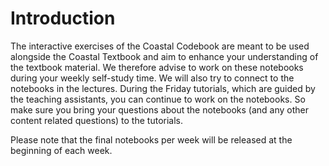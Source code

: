 Introduction
=======================

The interactive exercises of the Coastal Codebook are meant to be used alongside the Coastal Textbook and aim to enhance your understanding of the textbook material. We therefore advise to work on these notebooks during your weekly self-study time. We will also try to connect to the notebooks in the lectures. During the Friday tutorials, which are guided by the teaching assistants, you can continue to work on the notebooks. So make sure you bring your questions about the notebooks (and any other content related questions) to the tutorials.

Please note that the final notebooks per week will be released at the beginning of each week. 

